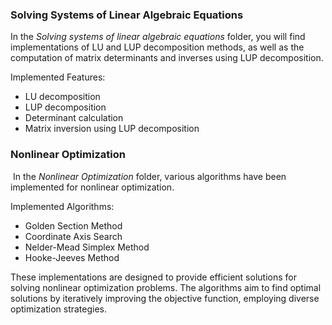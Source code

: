 ### **Solving Systems of Linear Algebraic Equations**

In the *Solving systems of linear algebraic equations* folder, you will find implementations of LU and LUP decomposition methods, as well as the computation of matrix determinants and inverses using LUP decomposition.

Implemented Features:

- LU decomposition
- LUP decomposition
- Determinant calculation
- Matrix inversion using LUP decomposition

### **Nonlinear Optimization**

 In the *Nonlinear Optimization* folder, various algorithms have been implemented for nonlinear optimization.

Implemented Algorithms:

- Golden Section Method
- Coordinate Axis Search
- Nelder-Mead Simplex Method
- Hooke-Jeeves Method

These implementations are designed to provide efficient solutions for solving nonlinear optimization problems. The algorithms aim to find optimal solutions by iteratively improving the objective function, employing diverse optimization strategies.
